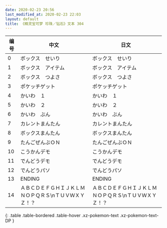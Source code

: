 ```yaml
---
date: 2020-02-23 20:56
last_modified_at: 2020-02-23 22:03
layout: default
title: 《精灵宝可梦 珍珠／钻石》文本 304
---
```

| 编号 | 中文 | 日文 |
| ---- | ---- | ---- |
| 0 | ボックス　せいり | ボックス　せいり |
| 1 | ボックス　アイテム | ボックス　アイテム |
| 2 | ボックス　つよさ | ボックス　つよさ |
| 3 | ポケッチゲット | ポケッチゲット |
| 4 | かいわ　１ | かいわ　１ |
| 5 | かいわ　２ | かいわ　２ |
| 6 | かいわ　ぶん | かいわ　ぶん |
| 7 | カレントまんたん | カレントまんたん |
| 8 | ボックスまんたん | ボックスまんたん |
| 9 | たんごぜんぶＯＮ | たんごぜんぶＯＮ |
| 10 | こうかんデモ | こうかんデモ |
| 11 | でんどうデモ | でんどうデモ |
| 12 | でんどうパソ | でんどうパソ |
| 13 | ENDING | ENDING |
| 14 | ＡＢＣＤＥＦＧＨＩＪＫＬＭＮＯＰＱＲＳ\nＴＵＶＷＸＹＺ！？ | ＡＢＣＤＥＦＧＨＩＪＫＬＭＮＯＰＱＲＳ\nＴＵＶＷＸＹＺ！？ |
{: .table .table-bordered .table-hover .xz-pokemon-text .xz-pokemon-text-DP }